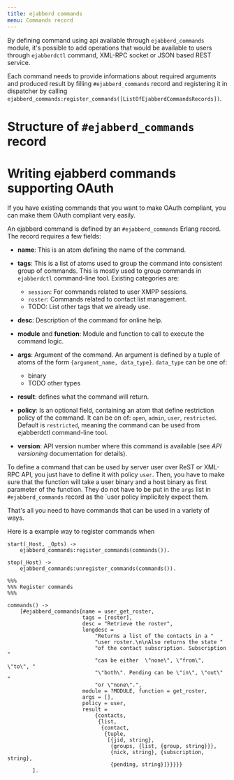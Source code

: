```yaml
---
title: ejabberd commands
menu: Commands record
---
```


By defining command using api available through `ejabberd_commands`
module, it's possible to add operations that would be available to
users through `ejabberdctl` command, XML-RPC socket or JSON based REST
service.

Each command needs to provide informations about required arguments
and produced result by filling `#ejabberd_commands` record and
registering it in dispatcher by calling
`ejabberd_commands:register_commands([ListOfEjabberdCommandsRecords])`.

# Structure of `#ejabberd_commands` record

# Writing ejabberd commands supporting OAuth

If you have existing commands that you want to make OAuth compliant,
you can make them OAuth compliant very easily.

An ejabberd command is defined by an `#ejabberd_commands` Erlang
record. The record requires a few fields:

- **name**: This is an atom defining the name of the command.
- **tags**: This is a list of atoms used to group the command into
  consistent group of commands. This is mostly used to group commands
  in `ejabberdctl` command-line tool. Existing categories are:

    - `session`: For commands related to user XMPP sessions.
    - `roster`: Commands related to contact list management.
    - TODO: List other tags that we already use.
- **desc**: Description of the command for online help.
- **module** and **function**: Module and function to call to execute
  the command logic.
- **args**: Argument of the command. An argument is defined by a tuple
  of atoms of the form `{argument_name, data_type}`. `data_type` can be
  one of:

    - binary
    - TODO other types
- **result**: defines what the command will return.
- **policy**: Is an optional field, containing an atom that define
  restriction policy of the command. It can be on of: `open`, `admin`,
  `user`, `restricted`. Default is `restricted`, meaning the command
  can be used from ejabberdctl command-line tool.
- **version**: API version number where this command is available (see
    *API versioning* documentation for details).

<!-- TODO explain what the result field should look likes -->

To define a command that can be used by server user over ReST or
XML-RPC API, you just have to define it with policy `user`. Then, you
have to make sure that the function will take a user binary and a host
binary as first parameter of the function. They do not have to be put
in the `args` list in `#ejabberd_commands` record as the `user policy
implicitely expect them.

That's all you need to have commands that can be used in a variety of
ways.

Here is a example way to register commands when

```
start(_Host, _Opts) ->
    ejabberd_commands:register_commands(commands()).

stop(_Host) ->
    ejabberd_commands:unregister_commands(commands()).

%%%
%%% Register commands
%%%

commands() ->
    [#ejabberd_commands{name = user_get_roster,
                        tags = [roster],
                        desc = "Retrieve the roster",
                        longdesc =
                            "Returns a list of the contacts in a "
                            "user roster.\n\nAlso returns the state "
                            "of the contact subscription. Subscription "
                            "can be either  \"none\", \"from\", \"to\", "
                            "\"both\". Pending can be \"in\", \"out\" "
                            "or \"none\".",
                        module = ?MODULE, function = get_roster,
                        args = [],
                        policy = user,
                        result =
                            {contacts,
                             {list,
                              {contact,
                               {tuple,
                                [{jid, string},
                                 {groups, {list, {group, string}}},
                                 {nick, string}, {subscription, string},
                                 {pending, string}]}}}}}
        ].
```
